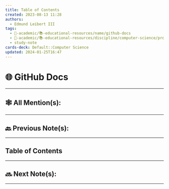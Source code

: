 ```yaml
---
title: Table of Contents
created: 2023-08-13 11:28
authors:
  - Edmund Leibert III
tags:
  - 🔴-academic/📚-educational-resources/name/github-docs
  - 🔴-academic/📚-educational-resources/discipline/computer-science/programming-language/javascript
  - study-note
cards-deck: Default::Computer Science
updated: 2024-01-25T16:47
---
```


# 🌐 GitHub Docs

---

## 🕸️ All Mention(s): 

---

## 🔙 Previous Note(s):

---

## Table of Contents

---

## 🔜 Next Note(s):

---



